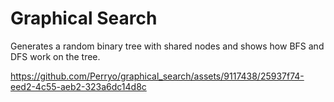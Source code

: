 # Graphical Search

Generates a random binary tree with shared nodes and shows how BFS and DFS work on the tree.



https://github.com/Perryo/graphical_search/assets/9117438/25937f74-eed2-4c55-aeb2-323a6dc14d8c

